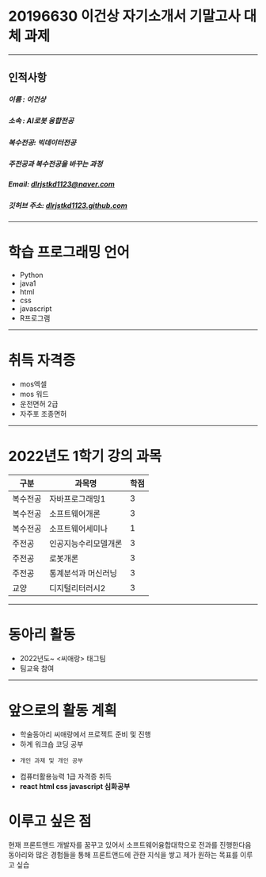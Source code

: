 # 20196630 이건상 자기소개서 기말고사 대체 과제
---
## 인적사항
##### 이름 : 이건상


##### 소속 : AI로봇 융합전공


##### 복수전공: 빅데이터전공


##### 주전공과 복수전공을 바꾸는 과정


##### Email: dlrjstkd1123@naver.com


##### 깃허브 주소: [dlrjstkd1123.github.com](https://github.com/dlrjstkd1123/Resume/blob/a492ec125ca79528aff7012a0d70bac381c9cff2/README.md)

---
# 학습 프로그래밍 언어
* Python
* java1
* html
* css
* javascript
* R프로그램

-----------------------

# 취득 자격증
* mos엑셀
* mos 워드
* 운전면허 2급
* 자주포 조종면허

----------------------

# 2022년도 1학기 강의 과목
|구분|과목명|학점|
|---|---|---|
|복수전공|자바프로그래밍1|3|
|복수전공|소프트웨어개론|3|
|복수전공|소프트웨어세미나|1|
|주전공|인공지능수리모델개론|3|
|주전공|로봇개론|3|
|주전공|통계분석과 머신러닝|3|
|교양|디지털리터러시2|3|

--------------------------
# 동아리 활동
* 2022년도~ <씨애랑> 태그팀
* 팀교육 참여   

-------------------------
# 앞으로의 활동 계획
* 학술동아리 씨애랑에서 프로젝트 준비 및 진행   
* 하계 워크숍 코딩 공부   
*     개인 과제 및 개인 공부
* 컴퓨터활용능력 1급 자격증 취득
* **react html css javascript 심화공부**


# 이루고 싶은 점
현재 프론트앤드 개발자를 꿈꾸고 있어서 소프트웨어융합대학으로 전과를 진행한다음
동아리와 많은 경험들을 통해 프론트앤드에 관한 지식을 쌓고 제가 원하는 목표를 이루고 싶습
